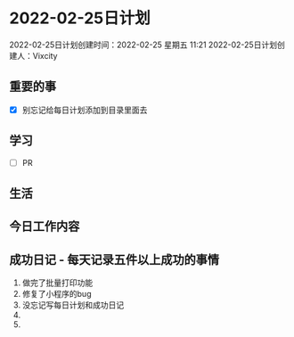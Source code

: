 # 2022-02-25日计划

2022-02-25日计划创建时间：2022-02-25 星期五  11:21
2022-02-25日计划创建人：Vixcity

## 重要的事
- [x] 别忘记给每日计划添加到目录里面去

## 学习
- [ ] PR

## 生活

## 今日工作内容

## 成功日记 - 每天记录五件以上成功的事情
1. 做完了批量打印功能
2. 修复了小程序的bug
3. 没忘记写每日计划和成功日记
4. 
5.  